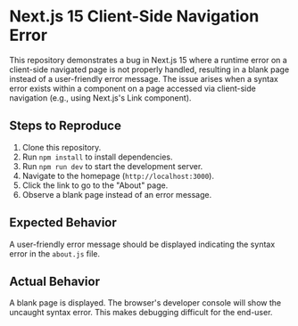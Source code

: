 # Next.js 15 Client-Side Navigation Error

This repository demonstrates a bug in Next.js 15 where a runtime error on a client-side navigated page is not properly handled, resulting in a blank page instead of a user-friendly error message.  The issue arises when a syntax error exists within a component on a page accessed via client-side navigation (e.g., using Next.js's Link component).

## Steps to Reproduce

1. Clone this repository.
2. Run `npm install` to install dependencies.
3. Run `npm run dev` to start the development server.
4. Navigate to the homepage (`http://localhost:3000`).
5. Click the link to go to the "About" page.
6. Observe a blank page instead of an error message.

## Expected Behavior

A user-friendly error message should be displayed indicating the syntax error in the `about.js` file.

## Actual Behavior

A blank page is displayed.  The browser's developer console will show the uncaught syntax error.  This makes debugging difficult for the end-user.